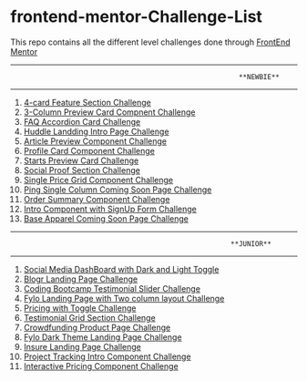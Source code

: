 # frontend-mentor-Challenge-List
This repo contains all the different level challenges done through [FrontEnd Mentor](https://www.frontendmentor.io/challenges)

************************************************************************************************************
                                                            **NEWBIE**
************************************************************************************************************

1. [4-card Feature Section Challenge](https://github.com/AmanpreetSingh1995/newbie-4-card-feature-section)
2. [3-Column Preview Card Compnent Challenge](https://github.com/AmanpreetSingh1995/newbie-3-col-preview-card-component)
3. [FAQ Accordion Card Challenge](https://github.com/AmanpreetSingh1995/newbie-faq-accordion-card)
4. [Huddle Landding Intro Page Challenge](https://github.com/AmanpreetSingh1995/newbie-huddle-landing-intro-page)
5. [Article Preview Component Challenge](https://github.com/AmanpreetSingh1995/newbie-article-preview-component)
6. [Profile Card Component Challenge](https://github.com/AmanpreetSingh1995/newbie-profile-card-component)
7. [Starts Preview Card Challenge](https://github.com/AmanpreetSingh1995/newbie-stats-preview-card)
8. [Social Proof Section Challenge](https://github.com/AmanpreetSingh1995/newbie-social-proof-section)
9. [Single Price Grid Component Challenge](https://github.com/AmanpreetSingh1995/newbie-single-price-grid-component)
10. [Ping Single Column Coming Soon Page Challenge](https://github.com/AmanpreetSingh1995/newbie-ping-single-column-coming-soon-page)
11. [Order Summary Component Challenge](https://github.com/AmanpreetSingh1995/newbie-order-summary-component)
12. [Intro Component with SignUp Form Challenge](https://github.com/AmanpreetSingh1995/newbie-intro-component-with-sign-up-form)
13. [Base Apparel Coming Soon Page Challenge](https://github.com/AmanpreetSingh1995/newbie-Base-Apparel-coming-soon-page)

************************************************************************************************************
                                                          **JUNIOR**
************************************************************************************************************

1. [Social Media DashBoard with Dark and Light Toggle](https://github.com/AmanpreetSingh1995/FEM_Social_Dashboard_Dk-Lt_Toggle)
2. [Blogr Landing Page Challenge](https://github.com/AmanpreetSingh1995/junior-blogr-landing-page)
3. [Coding Bootcamp Testimonial Slider Challenge](https://github.com/AmanpreetSingh1995/junior-coding-bootcamp-testimonial-slider)
4. [Fylo Landing Page with Two column layout Challenge](https://github.com/AmanpreetSingh1995/junior-fylo-landing-page-with-two-column-layout)
5. [Pricing with Toggle Challenge](https://github.com/AmanpreetSingh1995/junior-pricing-with-toggle)
6. [Testimonial Grid Section Challenge](https://github.com/AmanpreetSingh1995/junior-testimonials-grid-section)
7. [Crowdfunding Product Page Challenge](https://github.com/AmanpreetSingh1995/junior-crowdfunding-product-page)
8. [Fylo Dark Theme Landing Page Challenge](https://github.com/AmanpreetSingh1995/junior-fylo-dark-theme-landing-page)
9. [Insure Landing Page Challenge](https://github.com/AmanpreetSingh1995/junior-insure-landing-page)
10. [Project Tracking Intro Component Challenge](https://github.com/AmanpreetSingh1995/junior-project-tracking-intro-component)
11. [Interactive Pricing Component Challenge](https://github.com/AmanpreetSingh1995/junior-interactive-pricing-component)
